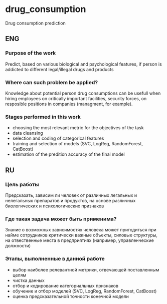 # drug_consumption
Drug consumption prediction 

## ENG

### Purpose of the work

Predict, based on various biological and psychological features, if person is addicted to different legal/illegal drugs and products 

### Where can such problem be applied?

Knowledge about potential person drug consumptions can be usefull when hiring employees on critically important facilities, security forces, on resposible positions in companies (managment, for example). 

### Stages performed in this work

- choosing the most relevant metric for the objectives of the task
- data cleansing
- selection and coding of categorical features 
- training and selection of models (SVC, LogReg, RandomForest, CatBoost)
- estimation of the predition accuracy of the final model

## RU

### Цель работы

Предсказать, зависим ли человек от различных легальных и нелегальных препаратов и продуктов, на основе различных биологических и психологических признаков

### Где такая задача может быть применима?

Знание о возможных зависимостях человека может пригодиться при найме сотрудников критически важные объекты, силовые структуры, на отвественные места в предприятиях (например, управленческие должности)

### Этапы, выполненные в данной работе

- выбор наиболее релевантной метрики, отвечающей поставленным целям
- чистка данных
- отбор и кодирование категориальных признаков
- обучение и отбор моделей  (SVC, LogReg, RandomForest, CatBoost)
- оценка предсказательной точности конечной модели
